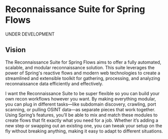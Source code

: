 # Reconnaissance Suite for Spring Flows

UNDER DEVELOPMENT

## Vision

The Reconnaissance Suite for Spring Flows aims to offer a fully automated, scalable, and modular
reconnaissance solution. This suite leverages the power of Spring's reactive flows and modern web
technologies to create a streamlined and extensible toolkit for gathering, processing, and analyzing
reconnaissance data efficiently and effectively.

I want the Reconnaissance Suite to be super flexible so you can build your own recon workflows
however you want. By making everything modular, you can plug in different tasks—like subdomain
discovery, crawling, port scanning, or pulling OSINT data—as separate pieces that work together.
Using Spring’s features, you’ll be able to mix and match these modules to create flows that fit
exactly what you need for a job. Whether it’s adding a new step or swapping out an existing one, you
can tweak your setup on the fly without breaking anything, making it easy to adapt to different
situations.